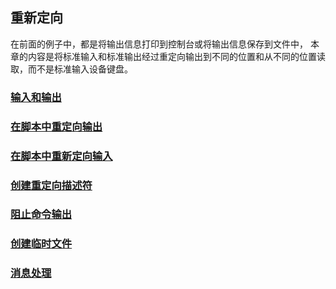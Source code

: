 ## 重新定向

在前面的例子中，都是将输出信息打印到控制台或将输出信息保存到文件中，
本章的内容是将标准输入和标准输出经过重定向输出到不同的位置和从不同的位置读取，而不是标准输入设备键盘。

### [输入和输出](https://github.com/sunnyandgood/BigBata/blob/master/Linux%20/Reorientation/%E8%BE%93%E5%85%A5%E5%92%8C%E8%BE%93%E5%87%BA.md)
### [在脚本中重定向输出](https://github.com/sunnyandgood/BigBata/blob/master/Linux%20/Reorientation/%E5%9C%A8%E8%84%9A%E6%9C%AC%E4%B8%AD%E9%87%8D%E5%AE%9A%E5%90%91%E8%BE%93%E5%87%BA.md)
### [在脚本中重新定向输入](https://github.com/sunnyandgood/BigBata/blob/master/Linux%20/Reorientation/%E5%9C%A8%E8%84%9A%E6%9C%AC%E4%B8%AD%E9%87%8D%E6%96%B0%E5%AE%9A%E5%90%91%E8%BE%93%E5%85%A5.md)
### [创建重定向描述符](https://github.com/sunnyandgood/BigBata/blob/master/Linux%20/Reorientation/创建重定向描述符.md)
### [阻止命令输出](https://github.com/sunnyandgood/BigBata/blob/master/Linux%20/Reorientation/阻止命令输出.md)
### [创建临时文件](https://github.com/sunnyandgood/BigBata/blob/master/Linux%20/Reorientation/创建临时文件.md)
### [消息处理](https://github.com/sunnyandgood/BigBata/blob/master/Linux%20/Reorientation/消息处理.md)

